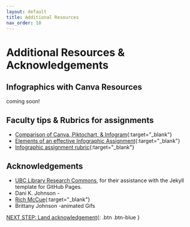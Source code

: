 ```yaml
---
layout: default
title: Additional Resources
nav_order: 10
---
```

# Additional Resources & Acknowledgements

## Infographics with Canva Resources
coming soon!

## Faculty tips & Rubrics for assignments 
- [Comparison of Canva, Piktochart, & Infogram](http://bit.ly/35VuWrM){:target="_blank"}
- [Elements of an effective Infographic Assignment](http://bit.ly/2rIjhxC){:target="_blank"} 
- [Infographic assignment rubric](http://bit.ly/2rHmaP8){:target="_blank"}

## Acknowledgements

- [UBC Library Research Commons](https://github.com/ubc-library-rc/), for their assistance with the Jekyll template for GitHub Pages.
- Dani K. Johnson - 
- [Rich McCue](https://richmccue.com/){:target="_blank"}
- Brittany Johnson -animated Gifs 

[NEXT STEP: Land acknowledgement](land-acknowledgement.html){: .btn .btn-blue }
